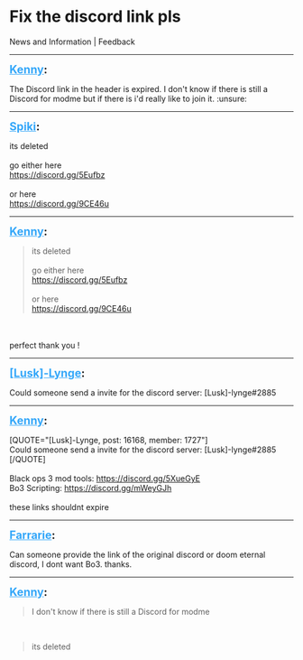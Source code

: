 # Fix the discord link pls
News and Information | Feedback

---
<strong style="font-size: 1.4em;"><span style="text-decoration: underline;text-decoration-color: #34a7f9;"><span style="color:#34a7f9;">Kenny</span></span>:</strong>

<p>The Discord link in the header is expired. I don&#39;t know if there is still a Discord for modme but if there is i&#39;d really like to join it. :unsure:</p>

---
<strong style="font-size: 1.4em;"><span style="text-decoration: underline;text-decoration-color: #34a7f9;"><span style="color:#34a7f9;">Spiki</span></span>:</strong>

<p>its deleted<br /><br />go either here<br /><a href="https://discord.gg/5Eufbz">https://discord.gg/5Eufbz</a><br /><br />or here<br /><a href="https://discord.gg/9CE46u">https://discord.gg/9CE46u</a></p>

---
<strong style="font-size: 1.4em;"><span style="text-decoration: underline;text-decoration-color: #34a7f9;"><span style="color:#34a7f9;">Kenny</span></span>:</strong>

<p><blockquote>its deleted<br /><br />go either here<br /><a href="https://discord.gg/5Eufbz">https://discord.gg/5Eufbz</a><br /><br />or here<br /><a href="https://discord.gg/9CE46u">https://discord.gg/9CE46u</a><br /></blockquote><br /><br />perfect thank you !</p>

---
<strong style="font-size: 1.4em;"><span style="text-decoration: underline;text-decoration-color: #34a7f9;"><span style="color:#34a7f9;">[Lusk]-Lynge</span></span>:</strong>

<p>Could someone send a invite for the discord server: [Lusk]-lynge#2885</p>

---
<strong style="font-size: 1.4em;"><span style="text-decoration: underline;text-decoration-color: #34a7f9;"><span style="color:#34a7f9;">Kenny</span></span>:</strong>

<p>[QUOTE=&quot;[Lusk]-Lynge, post: 16168, member: 1727&quot;]<br />Could someone send a invite for the discord server: [Lusk]-lynge#2885<br />[/QUOTE]<br /><br />Black ops 3 mod tools: <a href="https://discord.gg/5XueGyE">https://discord.gg/5XueGyE</a><br />Bo3 Scripting: <a href="https://discord.gg/mWeyGJh">https://discord.gg/mWeyGJh</a><br /><br />these links shouldnt expire</p>

---
<strong style="font-size: 1.4em;"><span style="text-decoration: underline;text-decoration-color: #34a7f9;"><span style="color:#34a7f9;">Farrarie</span></span>:</strong>

<p>Can someone provide the link of the original discord or doom eternal discord, I dont want Bo3. thanks.</p>

---
<strong style="font-size: 1.4em;"><span style="text-decoration: underline;text-decoration-color: #34a7f9;"><span style="color:#34a7f9;">Kenny</span></span>:</strong>

<p><blockquote>I don&#39;t know if there is still a Discord for modme<br /></blockquote><br /><blockquote>its deleted<br /></blockquote></p>
